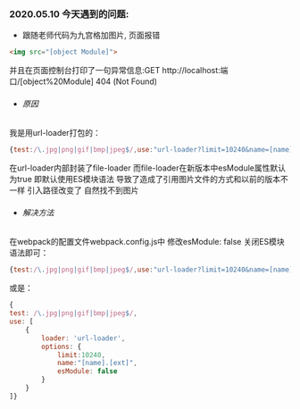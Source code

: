 ### 2020.05.10 今天遇到的问题:
 - 跟随老师代码为九宫格加图片, 页面报错
 ``` html
<img src="[object Module]">
 ```
 并且在页面控制台打印了一句异常信息:GET http://localhost:端口/[object%20Module] 404 (Not Found)
 + ###### 原因
 我是用url-loader打包的：
``` js
{test:/\.jpg|png|gif|bmp|jpeg$/,use:"url-loader?limit=10240&name=[name].[ext]"}
```
在url-loader内部封装了file-loader 而file-loader在新版本中esModule属性默认为true 即默认使用ES模块语法 导致了造成了引用图片文件的方式和以前的版本不一样 引入路径改变了 自然找不到图片
 + ###### 解决方法
在webpack的配置文件webpack.config.js中 修改esModule: false 关闭ES模块语法即可：
``` js
{test:/\.jpg|png|gif|bmp|jpeg$/,use:"url-loader?limit=10240&name=[name].[ext]&esModule=false"}
```
或是：
``` js
{
test: /\.jpg|png|gif|bmp|jpeg$/,
use: [
	{
		loader: 'url-loader',
		options: {
			limit:10240,
			name:"[name].[ext]",
			esModule: false
		}
	}
]}
```